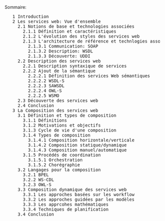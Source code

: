Sommaire:
<pre>
   1 Introduction
   2 Les services web: Vue d'ensemble
     2.1 Notions de base et technologies associées
       2.1.1 Définition et caractéristiques 
       2.1.2 L'évolution des styles des services web
       2.1.3 L'architecture de référence et technlogies associées
         2.1.3.1 Communication: SOAP
         2.1.3.2 Description: WSDL
         2.1.3.3 Découverte: UDDI
     2.2 Description des services web
       2.2.1 Description syntaxique de services
       2.2.2 Ajout de la sémantique
         2.2.2.1 Définition des services Web sémantiques
         2.2.2.2 WSDL-S
         2.2.2.3 SAWSDL
         2.2.2.4 OWL-S
         2.2.2.5 WSMO
     2.3 Découverte des services web
     2.4 Conclusion
   3 La Composition des services web
     3.1 Définition et types de composition
       3.1.1 Définitions
       3.1.2 Motivations et objectifs
       3.1.3 Cycle de vie d'une composition
       3.1.4 Types de composition
         3.1.4.1 Composition horizontale/verticale
         3.1.4.2 Composition statique/dynamique
         3.1.4.3 Composition manuel/automatique
       3.1.5 Procédés de coordination
         3.1.5.1 Orchestration
         3.1.5.2 Chorégraphie
     3.2 Langages pour la composition
       3.2.1 BPEL
       3.2.2 WS-CDL
       3.2.3 OWL-S
     3.3 Composition dynamique des services web
       3.3.1 Les approches basées sur les workflow
       3.3.2 Les approches guidées par les modèles
       3.3.3 Les apprcohes mathématiques
       3.3.4 Techniques de planification
     3.4 Conclusion
